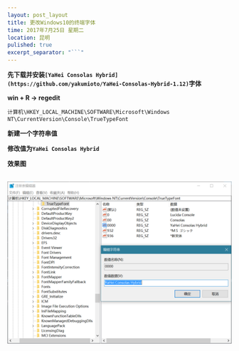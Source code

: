 ```yaml
---
layout: post_layout
title: 更改Windows10的终端字体
time: 2017年7月25日 星期二
location: 昆明
pulished: true
excerpt_separator: "```"
---
```


**先下载并安装`[YaHei Consolas Hybrid](https://github.com/yakumioto/YaHei-Consolas-Hybrid-1.12)`字体**

**win + R -> regedit**

```
计算机\HKEY_LOCAL_MACHINE\SOFTWARE\Microsoft\Windows NT\CurrentVersion\Console\TrueTypeFont
```

**新建一个字符串值** 

**修改值为`YaHei Consolas Hybrid`**

**效果图**

<br>
<img src="/assets/post_pictures/cmd_font.png" width="650">
&nbsp;
<br>